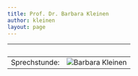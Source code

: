 ```yaml
---
title: Prof. Dr. Barbara Kleinen
author: kleinen
layout: page
---
```



|   |   |
|:--|--:|
|Sprechstunde: | ![Barbara Kleinen]({{site.baseurl}}images/bkleinen.jpg) |

